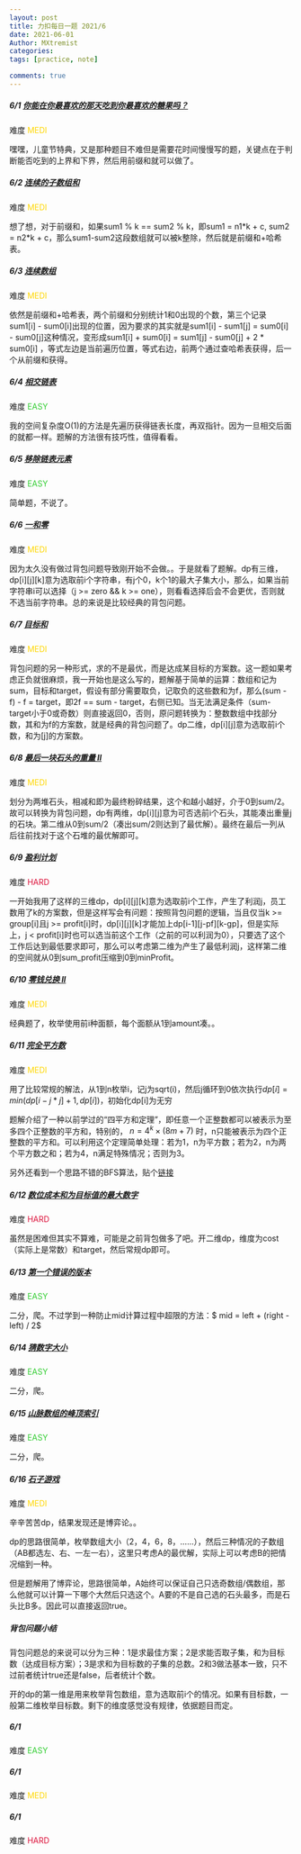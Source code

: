 ```yaml
---
layout: post
title: 力扣每日一题 2021/6
date: 2021-06-01
Author: MXtremist
categories: 
tags: [practice, note]

comments: true
--- 
```


<!-- more -->

##### 6/1 [你能在你最喜欢的那天吃到你最喜欢的糖果吗？](https://leetcode-cn.com/problems/can-you-eat-your-favorite-candy-on-your-favorite-day/)

难度 <font color="Gold">MEDI</font>

嘿嘿，儿童节特典，又是那种题目不难但是需要花时间慢慢写的题，关键点在于判断能否吃到的上界和下界，然后用前缀和就可以做了。



##### 6/2 [连续的子数组和](https://leetcode-cn.com/problems/continuous-subarray-sum/)

难度 <font color="Gold">MEDI</font>

想了想，对于前缀和，如果sum1 % k == sum2 % k，即sum1 = n1\*k + c, sum2 = n2\*k + c，那么sum1-sum2这段数组就可以被k整除，然后就是前缀和+哈希表。



##### 6/3 [连续数组](https://leetcode-cn.com/problems/contiguous-array/)

难度 <font color="Gold">MEDI</font>

依然是前缀和+哈希表，两个前缀和分别统计1和0出现的个数，第三个记录sum1[i] - sum0[i]出现的位置，因为要求的其实就是sum1[i] - sum1[j] = sum0[i] - sum0[j]这种情况，变形成sum1[i] + sum0[i] = sum1[j] - sum0[j] + 2 * sum0[i] ，等式左边是当前遍历位置，等式右边，前两个通过查哈希表获得，后一个从前缀和获得。



##### 6/4 [相交链表](https://leetcode-cn.com/problems/intersection-of-two-linked-lists/)

难度 <font color="Limegreen">EASY</font>

我的空间复杂度O(1)的方法是先遍历获得链表长度，再双指针。因为一旦相交后面的就都一样。题解的方法很有技巧性，值得看看。



##### 6/5 [移除链表元素](https://leetcode-cn.com/problems/remove-linked-list-elements/)

难度 <font color="Limegreen">EASY</font>

简单题，不说了。



##### 6/6 [ 一和零](https://leetcode-cn.com/problems/ones-and-zeroes/)

难度 <font color="Gold">MEDI</font>

因为太久没有做过背包问题导致刚开始不会做。。于是就看了题解。dp有三维，dp\[i]\[j]\[k]意为选取前i个字符串，有j个0，k个1的最大子集大小，那么，如果当前字符串i可以选择（j >= zero && k >= one），则看看选择后会不会更优，否则就不选当前字符串。总的来说是比较经典的背包问题。



##### 6/7 [目标和](https://leetcode-cn.com/problems/target-sum/)

难度 <font color="Gold">MEDI</font>

背包问题的另一种形式，求的不是最优，而是达成某目标的方案数。这一题如果考虑正负就很麻烦，我一开始也是这么写的，题解基于简单的运算：数组和记为sum，目标和target，假设有部分需要取负，记取负的这些数和为f，那么(sum - f) - f = target，即2f == sum - target，右侧已知。当无法满足条件（sum-target小于0或奇数）则直接返回0，否则，原问题转换为：整数数组中找部分数，其和为f的方案数，就是经典的背包问题了。dp二维，dp\[i][j]意为选取前i个数，和为[j]的方案数。



##### 6/8 [最后一块石头的重量 II](https://leetcode-cn.com/problems/last-stone-weight-ii/)

难度 <font color="Gold">MEDI</font>

划分为两堆石头，相减和即为最终粉碎结果，这个和越小越好，介于0到sum/2。故可以转换为背包问题，dp有两维，dp\[i][j]意为可否选前i个石头，其能凑出重量j的石块。第二维从0到sum/2（凑出sum/2则达到了最优解）。最终在最后一列从后往前找对于这个石堆的最优解即可。



##### 6/9 [盈利计划](https://leetcode-cn.com/problems/profitable-schemes/)

难度 <font color="Crimson">HARD</font>

一开始我用了这样的三维dp，dp\[i]\[j]\[k]意为选取前i个工作，产生了利润j，员工数用了k的方案数，但是这样写会有问题：按照背包问题的逻辑，当且仅当k >= group[i]且j >= profit[i]时，dp\[i]\[j][k]才能加上dp\[i-1]\[j-pf][k-gp]，但是实际上，j < profit[i]时也可以选当前这个工作（之前的可以利润为0），只要选了这个工作后达到最低要求即可，那么可以考虑第二维为产生了最低利润j，这样第二维的空间就从0到sum_profit压缩到0到minProfit。



##### 6/10 [零钱兑换 II](https://leetcode-cn.com/problems/coin-change-2/)

难度 <font color="Gold">MEDI</font>

经典题了，枚举使用前i种面额，每个面额从1到amount凑。。	



##### 6/11 [完全平方数](https://leetcode-cn.com/problems/perfect-squares/)

难度 <font color="Gold">MEDI</font>

用了比较常规的解法，从1到n枚举i，记j为sqrt(i)，然后j循环到0依次执行$dp[i] = min(dp[i-j*j]+1, dp[i])$，初始化dp[i]为无穷

题解介绍了一种以前学过的“四平方和定理”，即任意一个正整数都可以被表示为至多四个正整数的平方和，特别的， $n = 4^k \times (8m+7)$ 时，n只能被表示为四个正整数的平方和。可以利用这个定理简单处理：若为1，n为平方数；若为2，n为两个平方数之和；若为4，n满足特殊情况；否则为3。

另外还看到一个思路不错的BFS算法，贴个[链接](https://leetcode-cn.com/problems/perfect-squares/solution/shu-ju-jie-gou-he-suan-fa-bfsdong-tai-gu-4hnn/)



##### 6/12 [数位成本和为目标值的最大数字](https://leetcode-cn.com/problems/form-largest-integer-with-digits-that-add-up-to-target/)

难度 <font color="Crimson">HARD</font>

虽然是困难但其实不算难，可能是之前背包做多了吧。开二维dp，维度为cost（实际上是常数）和target，然后常规dp即可。



##### 6/13 [第一个错误的版本](https://leetcode-cn.com/problems/first-bad-version/)

难度 <font color="Limegreen">EASY</font>

二分，爬。不过学到一种防止mid计算过程中超限的方法：$ mid = left + (right - left) / 2$



##### 6/14 [猜数字大小](https://leetcode-cn.com/problems/guess-number-higher-or-lower/)

难度 <font color="Limegreen">EASY</font>

二分，爬。



##### 6/15 [山脉数组的峰顶索引](https://leetcode-cn.com/problems/peak-index-in-a-mountain-array/)

难度 <font color="Limegreen">EASY</font>

二分，爬。



##### 6/16 [石子游戏](https://leetcode-cn.com/problems/stone-game/)

难度 <font color="Gold">MEDI</font>

辛辛苦苦dp，结果发现还是博弈论。。

dp的思路很简单，枚举数组大小（2，4，6，8，……），然后三种情况的子数组（AB都选左、右、一左一右），这里只考虑A的最优解，实际上可以考虑B的把情况缩到一种。

但是题解用了博弈论，思路很简单，A始终可以保证自己只选奇数组/偶数组，那么他就可以计算一下哪个大然后只选这个。A要的不是自己选的石头最多，而是石头比B多。因此可以直接返回true。



##### 背包问题小结

背包问题总的来说可以分为三种：1是求最佳方案；2是求能否取子集，和为目标数（达成目标方案）；3是求和为目标数的子集的总数。2和3做法基本一致，只不过前者统计true还是false，后者统计个数。

开的dp的第一维是用来枚举背包数组，意为选取前i个的情况。如果有目标数，一般第二维枚举目标数。剩下的维度感觉没有规律，依据题目而定。



##### 6/1

难度 <font color="Limegreen">EASY</font>

##### 6/1

难度 <font color="Gold">MEDI</font>

##### 6/1

难度 <font color="Crimson">HARD</font>

